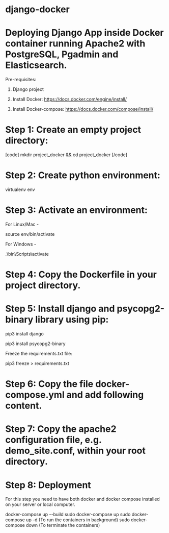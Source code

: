 # django-docker

# Deploying Django App inside Docker container running Apache2 with PostgreSQL, Pgadmin and Elasticsearch.

Pre-requisites:

1. Django project

2. Install Docker: https://docs.docker.com/engine/install/

3. Install Docker-compose: https://docs.docker.com/compose/install/


# Step 1: Create an empty project directory:

[code] mkdir project_docker && cd project_docker [/code]

# Step 2: Create python environment:

virtualenv env

# Step 3: Activate an environment:
For Linux/Mac -

source env/bin/activate

For Windows -

.\bin\Scripts\activate

# Step 4: Copy the Dockerfile in your project directory.

# Step 5: Install django and psycopg2-binary library using pip:

pip3 install django

pip3 install psycopg2-binary

Freeze the requirements.txt file:

pip3 freeze > requirements.txt

# Step 6: Copy the file docker-compose.yml and add following content.

# Step 7: Copy the apache2 configuration file, e.g. demo_site.conf, within your root directory.

# Step 8: Deployment

For this step you need to have both docker and docker compose installed on your server or local computer.

docker-compose up --build
sudo docker-compose up
sudo docker-compose up -d (To run the containers in background)
sudo docker-compose down (To terminate the containers)
